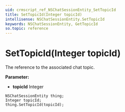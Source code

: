 ```yaml
---
uid: crmscript_ref_NSChatSessionEntity_SetTopicId
title: SetTopicId(Integer topicId)
intellisense: NSChatSessionEntity.SetTopicId
keywords: NSChatSessionEntity, GetTopicId
so.topic: reference
---
```


# SetTopicId(Integer topicId)

The reference to the associated chat topic.

**Parameter:** 
* **topicId** Integer

```crmscript
NSChatSessionEntity thing;
Integer topicId;
thing.SetTopicId(topicId);
```

